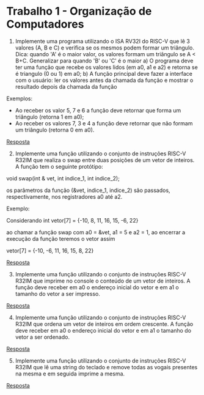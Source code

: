 # Trabalho 1 - Organização de Computadores

1) Implemente uma programa utilizando o ISA RV32I do RISC-V que lê 3 valores (A, B e C) e verifica se os mesmos podem formar um triângulo.
    Dica: quando 'A' é o maior valor, os valores formam um triângulo se A < B+C. Generalizar para quando  'B' ou 'C' é o maior
    a) O programa deve ter uma função que recebe os valores lidos (em a0, a1 e a2) e retorna se é triangulo (0 ou 1) em a0;
    b) A função principal deve fazer a interface com o usuário: ler os valores antes da chamada da função e mostrar o resultado depois da chamada da função

Exemplos:
- Ao receber os valor 5, 7 e 6 a função deve retornar que forma um triângulo (retorna 1 em a0);
- Ao receber os valores 7, 3 e 4 a função deve retornar que não formam um triângulo (retorna 0 em a0).

[Resposta](./q1.asm)

2) Implemente uma função utilizando o conjunto de instruções RISC-V R32IM que realiza o swap entre duas posições de um vetor de inteiros. A função tem o seguinte protótipo:

void swap(int & vet, int indice_1, int indice_2);

os parâmetros da função (&vet, indice_1, indice_2) são passados, respectivamente, nos registradores a0 até a2.

Exemplo:

Considerando int vetor[7] = {-10, 8, 11, 16, 15, -6, 22}

ao chamar a função swap com a0 = &vet, a1 = 5 e a2 = 1, ao encerrar a execução da função teremos o vetor assim

vetor[7] = {-10, -6, 11, 16, 15, 8, 22}

[Resposta](./q1.asm)

3) Implemente uma função utilizando o conjunto de instruções RISC-V R32IM que imprime no console o conteúdo de um vetor de inteiros. A função deve receber em a0 o endereço inicial do vetor e em a1 o tamanho do vetor a ser impresso.

[Resposta](./q1.asm)

4) Implemente uma função utilizando o conjunto de instruções RISC-V R32IM que ordena um vetor de inteiros em ordem crescente. A função deve receber em a0 o endereço inicial do vetor e em a1 o tamanho do vetor a ser ordenado.

[Resposta](./q1.asm)

5) Implemente uma função utilizando o conjunto de instruções RISC-V R32IM que lê uma string do teclado e remove todas as vogais presentes na mesma e em seguida imprime a mesma.

[Resposta](./q1.asm)
